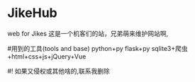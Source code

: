 # JikeHub
web for Jikes
这是一个机客们的站，兄弟萌来维护网站啊,


#用到的工具(tools and base)
python+py flask+py sqlite3+爬虫+html+css+js+jQuery+Vue

#!
如果又侵权或其他啥的,联系我删除

